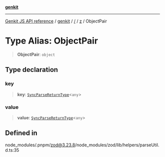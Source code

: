 [**genkit**](../../../README.md)

***

[Genkit JS API reference](../../../../README.md) / [genkit](../../../README.md) / [/](../../../README.md) / [z](../README.md) / ObjectPair

# Type Alias: ObjectPair

> **ObjectPair**: `object`

## Type declaration

### key

> **key**: [`SyncParseReturnType`](SyncParseReturnType.md)\<`any`\>

### value

> **value**: [`SyncParseReturnType`](SyncParseReturnType.md)\<`any`\>

## Defined in

node\_modules/.pnpm/zod@3.23.8/node\_modules/zod/lib/helpers/parseUtil.d.ts:35
